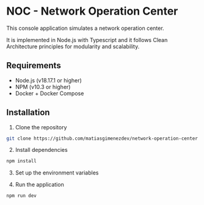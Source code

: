 # NOC - Network Operation Center

This console application simulates a network operation center.

It is implemented in Node.js with Typescript and it follows Clean Architecture principles for modularity and scalability.

## Requirements

-   Node.js (v18.17.1 or higher)
-   NPM (v10.3 or higher)
-   Docker + Docker Compose

## Installation

1. Clone the repository

```bash
git clone https://github.com/matiasgimenezdev/network-operation-center
```

2. Install dependencies

```bash
npm install
```

3. Set up the environment variables

4. Run the application

```bash
npm run dev
```
